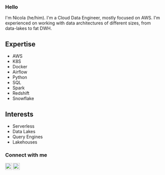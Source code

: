 ### Hello

I'm Nicola (he/him). I'm a Cloud Data Engineer, mostly focused on AWS. I'm experienced on working with data architectures of different sizes, from data-lakes to fat DWH.


## Expertise
* AWS
* K8S
* Docker
* Airflow
* Python
* SQL
* Spark
* Redshift
* Snowflake

## Interests
* Serverless
* Data Lakes
* Query Engines
* Lakehouses

### Connect with me
[<img align="left" alt="nicolacorda | LinkedIn" width="22" src="https://cdn.jsdelivr.net/npm/simple-icons@v3/icons/linkedin.svg" />][linkedin]
[<img align="left" alt="nicorc88 | Twitter" width="22" src="https://cdn.jsdelivr.net/npm/simple-icons@v3/icons/twitter.svg" />][twitter]<br />

[linkedin]: https://www.linkedin.com/in/nicolacorda/
[twitter]: https://twitter.com/nicorc88
